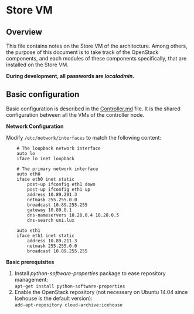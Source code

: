 # Store VM

## Overview
This file contains notes on the Store VM of the architecture. Among others, the purpose of this document is to take track of the OpenStack components, and each modules of these components specifically, that are installed on the Store VM.

**During development, all passwords are _localadmin_.**

## Basic configuration

Basic configuration is described in the [Controller.md](https://github.com/sylmarien/openstack-install-notes/blob/master/Controller.md) file. It is the shared configuration between all the VMs of the controller node.

**Network Configuration**

Modify `/etc/network/interfaces` to match the following content:

        # The loopback network interface
        auto lo
        iface lo inet loopback
        
        # The primary network interface
        auto eth0
        iface eth0 inet static
            post-up ifconfig eth1 down
            post-up ifconfig eth1 up
            address 10.89.201.3
            netmask 255.255.0.0
            broadcast 10.89.255.255
            gateway 10.89.0.1
            dns-nameservers 10.28.0.4 10.28.0.5
            dns-search uni.lux
        
        auto eth1
        iface eth1 inet static
            address 10.89.211.3
            netmask 255.255.0.0
            broadcast 10.89.255.255

**Basic prerequisites**

1. Install _python-software-properties_ package to ease repository management:  
  `apt-get install python-software-properties`
2. Enable the OpenStack repository (not necessary on Ubuntu 14.04 since Icehouse is the default version):  
  `add-apt-repository cloud-archive:icehouse`